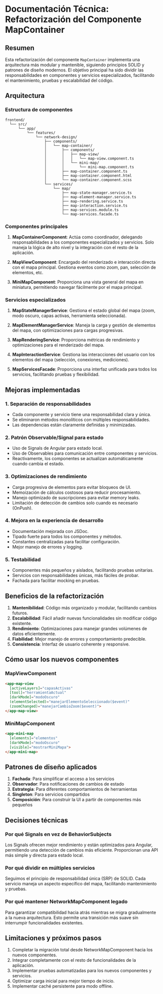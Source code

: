 # Documentación Técnica: Refactorización del Componente MapContainer

## Resumen

Esta refactorización del componente `MapContainer` implementa una arquitectura más modular y mantenible, siguiendo principios SOLID y patrones de diseño modernos. El objetivo principal ha sido dividir las responsabilidades en componentes y servicios especializados, facilitando el mantenimiento, pruebas y escalabilidad del código.

## Arquitectura

### Estructura de componentes

```
frontend/
  └── src/
      └── app/
          └── features/
              └── network-design/
                  ├── components/
                  │   └── map-container/
                  │       ├── components/
                  │       │   ├── map-view/
                  │       │   │   └── map-view.component.ts
                  │       │   └── mini-map/
                  │       │       └── mini-map.component.ts
                  │       ├── map-container.component.ts
                  │       ├── map-container.component.html
                  │       └── map-container.component.scss
                  └── services/
                      └── map/
                          ├── map-state-manager.service.ts
                          ├── map-element-manager.service.ts
                          ├── map-rendering.service.ts
                          ├── map-interaction.service.ts
                          ├── map-services.module.ts
                          └── map-services.facade.ts
```

### Componentes principales

1. **MapContainerComponent**: Actúa como coordinador, delegando responsabilidades a los componentes especializados y servicios. Solo maneja la lógica de alto nivel y la integración con el resto de la aplicación.

2. **MapViewComponent**: Encargado del renderizado e interacción directa con el mapa principal. Gestiona eventos como zoom, pan, selección de elementos, etc.

3. **MiniMapComponent**: Proporciona una vista general del mapa en miniatura, permitiendo navegar fácilmente por el mapa principal.

### Servicios especializados

1. **MapStateManagerService**: Gestiona el estado global del mapa (zoom, modo oscuro, capas activas, herramienta seleccionada).

2. **MapElementManagerService**: Maneja la carga y gestión de elementos del mapa, con optimizaciones para cargas progresivas.

3. **MapRenderingService**: Proporciona métricas de rendimiento y optimizaciones para el renderizado del mapa.

4. **MapInteractionService**: Gestiona las interacciones del usuario con los elementos del mapa (selección, conexiones, mediciones).

5. **MapServicesFacade**: Proporciona una interfaz unificada para todos los servicios, facilitando pruebas y flexibilidad.

## Mejoras implementadas

### 1. Separación de responsabilidades

- Cada componente y servicio tiene una responsabilidad clara y única.
- Se eliminaron métodos monolíticos con múltiples responsabilidades.
- Las dependencias están claramente definidas y minimizadas.

### 2. Patrón Observable/Signal para estado

- Uso de Signals de Angular para estado local.
- Uso de Observables para comunicación entre componentes y servicios.
- Reactivamente, los componentes se actualizan automáticamente cuando cambia el estado.

### 3. Optimizaciones de rendimiento

- Carga progresiva de elementos para evitar bloqueos de UI.
- Memoización de cálculos costosos para reducir procesamiento.
- Manejo optimizado de suscripciones para evitar memory leaks.
- Limitación de detección de cambios solo cuando es necesario (OnPush).

### 4. Mejora en la experiencia de desarrollo

- Documentación mejorada con JSDoc.
- Tipado fuerte para todos los componentes y métodos.
- Constantes centralizadas para facilitar configuración.
- Mejor manejo de errores y logging.

### 5. Testabilidad

- Componentes más pequeños y aislados, facilitando pruebas unitarias.
- Servicios con responsabilidades únicas, más fáciles de probar.
- Fachada para facilitar mocking en pruebas.

## Beneficios de la refactorización

1. **Mantenibilidad**: Código más organizado y modular, facilitando cambios futuros.
2. **Escalabilidad**: Fácil añadir nuevas funcionalidades sin modificar código existente.
3. **Rendimiento**: Optimizaciones para manejar grandes volúmenes de datos eficientemente.
4. **Fiabilidad**: Mejor manejo de errores y comportamiento predecible.
5. **Consistencia**: Interfaz de usuario coherente y responsive.

## Cómo usar los nuevos componentes

### MapViewComponent

```html
<app-map-view
  [activeLayers]="capasActivas"
  [tool]="herramientaActual"
  [darkMode]="modoOscuro"
  (elementSelected)="manejarElementoSeleccionado($event)"
  (zoomChanged)="manejarCambioZoom($event)">
</app-map-view>
```

### MiniMapComponent

```html
<app-mini-map
  [elements]="elementos"
  [darkMode]="modoOscuro"
  [visible]="mostrarMiniMapa">
</app-mini-map>
```

## Patrones de diseño aplicados

1. **Fachada**: Para simplificar el acceso a los servicios
2. **Observador**: Para notificaciones de cambios de estado
3. **Estrategia**: Para diferentes comportamientos de herramientas
4. **Singleton**: Para servicios compartidos
5. **Composición**: Para construir la UI a partir de componentes más pequeños

## Decisiones técnicas

### Por qué Signals en vez de BehaviorSubjects

Los Signals ofrecen mejor rendimiento y están optimizados para Angular, permitiendo una detección de cambios más eficiente. Proporcionan una API más simple y directa para estado local.

### Por qué dividir en múltiples servicios

Seguimos el principio de responsabilidad única (SRP) de SOLID. Cada servicio maneja un aspecto específico del mapa, facilitando mantenimiento y pruebas.

### Por qué mantener NetworkMapComponent legado

Para garantizar compatibilidad hacia atrás mientras se migra gradualmente a la nueva arquitectura. Esto permite una transición más suave sin interrumpir funcionalidades existentes.

## Limitaciones y próximos pasos

1. Completar la migración total desde NetworkMapComponent hacia los nuevos componentes.
2. Integrar completamente con el resto de funcionalidades de la aplicación.
3. Implementar pruebas automatizadas para los nuevos componentes y servicios.
4. Optimizar carga inicial para mejor tiempo de inicio.
5. Implementar caché persistente para modo offline. 